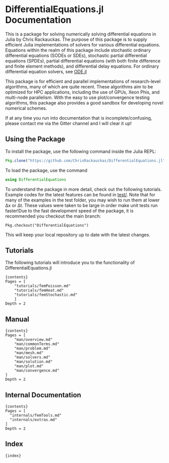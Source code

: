 # DifferentialEquations.jl Documentation

This is a package for solving numerically solving differential equations in Julia
by Chris Rackauckas. The purpose of this package is to supply efficient Julia
implementations of solvers for various differential equations. Equations within
the realm of this package include stochastic ordinary differential equations
(SODEs or SDEs), stochastic partial differential equations (SPDEs), partial
differential equations (with both finite difference and finite element methods),
and differential delay equations. For ordinary differential equation solvers,
see [ODE.jl](https://github.com/JuliaLang/ODE.jl)

This package is for efficient and parallel implementations of research-level
algorithms, many of which are quite recent. These algorithms aim to be optimized
for HPC applications, including the use of GPUs, Xeon Phis, and multi-node
parallelism. With the easy to use plot/convergence testing algorithms,
this package also provides a good sandbox for developing novel numerical schemes.

If at any time you run into documentation that is incomplete/confusing, please
contact me via the Gitter channel and I will clear it up!

## Using the Package

To install the package, use the following command inside the Julia REPL:
```julia
Pkg.clone("https://github.com/ChrisRackauckas/DifferentialEquations.jl")
```

To load the package, use the command

```julia
using DifferentialEquations
```

To understand the package in more detail, check out the following tutorials. Example
codes for the latest features can be found in [test/](test/). Note that for many of
the examples in the test folder, you may wish to run them at lower Δx or Δt.
These values were taken to be large in order make unit tests run faster!Due to the fast
development speed of the package, it is recommended you checkout the main branch:
```
Pkg.checkout("DifferentialEquations")
```

This will keep your local repository up to date with the latest changes.

## Tutorials

The following tutorials will introduce you to the functionality of DifferentialEquations.jl

```
{contents}
Pages = [
    "tutorials/femPoisson.md"
    "tutorials/femHeat.md"
    "tutorials/femStochastic.md"
    ]
Depth = 2
```

## Manual

```
{contents}
Pages = [
    "man/overview.md"
    "man/commonTerms.md"
    "man/problem.md"
    "man/mesh.md"
    "man/solvers.md"
    "man/solution.md"
    "man/plot.md"
    "man/convergence.md"
]
Depth = 2
```

## Internal Documentation

```
{contents}
Pages = [
  "internals/femTools.md"
  "internals/extras.md"
]
Depth = 2
```

## Index

```
{index}
```
